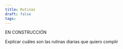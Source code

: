 ```yaml
---
title: Rutinas
draft: false
tags:
---
```


EN CONSTRUCCIÓN

Explicar cuáles son las rutinas diarias que quiero complir